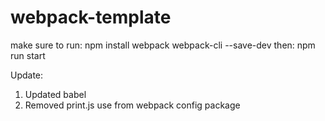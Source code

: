 # webpack-template
make sure to run:
npm install webpack webpack-cli --save-dev
then: npm run start

Update: 
1. Updated babel
2. Removed print.js use from webpack config package
